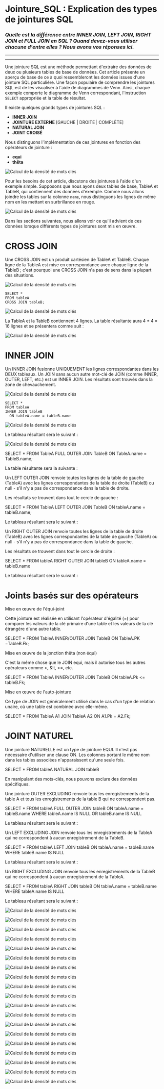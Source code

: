 # Jointure_SQL : Explication des types de jointures SQL 

### *Quelle est la différence entre INNER JOIN, LEFT JOIN, RIGHT JOIN et FULL JOIN en SQL ? Quand devez-vous utiliser chacune d'entre elles ? Nous avons vos réponses ici.*

___
___


Une jointure SQL est une méthode permettant d'extraire des données de deux ou plusieurs tables de base de données. Cet article présente un aperçu de base de ce à quoi ressembleront les données issues d'une jointure SQL particulière. Une façon populaire de comprendre les jointures SQL est de les visualiser à l'aide de diagrammes de Venn. Ainsi, chaque exemple comporte le diagramme de Venn correspondant, l'instruction `SELECT` appropriée et la table de résultat.

Il existe quelques grands types de jointures SQL :

- **INNER JOIN**
- **JOINTURE EXTERNE** [GAUCHE | DROITE | COMPLÈTE]
- **NATURAL JOIN**
- **JOINT CROISÉ**


Nous distinguons l'implémentation de ces jointures en fonction des opérateurs de jointure :

- **equi**
- **thêta**


![Calcul de la densité de mots clés](join_sql/types-of-sql-joins-1.webp)


Pour les besoins de cet article, discutons des jointures à l'aide d'un exemple simple. Supposons que nous ayons deux tables de base, TableA et TableB, qui contiennent des données d'exemple. Comme nous allons joindre les tables sur la colonne `name`, nous distinguons les lignes de même nom en les mettant en surbrillance en rouge.


![Calcul de la densité de mots clés](join_sql/01-sql-joins-initial-tables.webp)


Dans les sections suivantes, nous allons voir ce qu'il advient de ces données lorsque différents types de jointures sont mis en œuvre.


# CROSS JOIN

Une CROSS JOIN est un produit cartésien de TableA et TableB. Chaque ligne de la TableA est mise en correspondance avec chaque ligne de la TableB ; c'est pourquoi une CROSS JOIN n'a pas de sens dans la plupart des situations.

![Calcul de la densité de mots clés](join_sql/sql-joins-venn-diagrams-cross-join-1.webp)


```
SELECT *
FROM tableA
CROSS JOIN tableB;
```

![Calcul de la densité de mots clés](join_sql/02-sql-joins-cross-join.webp)

La TableA et la TableB contiennent 4 lignes. La table résultante aura 4 * 4 = 16 lignes et se présentera comme suit :

![Calcul de la densité de mots clés](join_sql/02-sql-joins-cross-join-result.webp)


# INNER JOIN

Un INNER JOIN fusionne UNIQUEMENT les lignes correspondantes dans les DEUX tableaux. Un JOIN sans aucun autre mot-clé de JOIN (comme INNER, OUTER, LEFT, etc.) est un INNER JOIN. Les résultats sont trouvés dans la zone de chevauchement.

![Calcul de la densité de mots clés](join_sql/sql-joins-venn-diagrams-inner-join.webp)


```
SELECT *
FROM tableA
INNER JOIN tableB
  ON tableA.name = tableB.name
```

![Calcul de la densité de mots clés](join_sql/03-sql-joins-inner-join.webp) 

Le tableau résultant sera le suivant :

![Calcul de la densité de mots clés](join_sql/03-sql-joins-inner-join.webp)

  




SELECT *
FROM TableA
FULL OUTER JOIN TableB
  ON TableA.name = TableB.name;




La table résultante sera la suivante :



Un LEFT OUTER JOIN renvoie toutes les lignes de la table de gauche (TableA) avec les lignes correspondantes de la table de droite (TableB) ou null - s'il n'y a pas de correspondance dans la table de droite.

Les résultats se trouvent dans tout le cercle de gauche :



SELECT *
FROM TableA
LEFT OUTER JOIN TableB
  ON tableA.name = tableB.name;



Le tableau résultant sera le suivant :




Un RIGHT OUTER JOIN renvoie toutes les lignes de la table de droite (TableB) avec les lignes correspondantes de la table de gauche (TableA) ou null - s'il n'y a pas de correspondance dans la table de gauche.

Les résultats se trouvent dans tout le cercle de droite :




SELECT *
FROM tableA
RIGHT OUTER JOIN tableB
  ON tableA.name = tableB.name



Le tableau résultant sera le suivant :


  

# Joints basés sur des opérateurs


Mise en œuvre de l'équi-joint

Cette jointure est réalisée en utilisant l'opérateur d'égalité (=) pour comparer les valeurs de la clé primaire d'une table et les valeurs de la clé étrangère d'une autre table.


SELECT *
FROM TableA
INNER/OUTER JOIN TableB
  ON TableA.PK =TableB.Fk;



Mise en œuvre de la jonction thêta (non équi)

C'est la même chose que le JOIN equi, mais il autorise tous les autres opérateurs comme >, &lt, >=, etc.


SELECT *
FROM TableA
INNER/OUTER JOIN TableB
  ON tableA.Pk <= tableB.Fk;



Mise en œuvre de l'auto-jointure

Ce type de JOIN est généralement utilisé dans le cas d'un type de relation unaire, où une table est combinée avec elle-même.



SELECT *
FROM TableA A1
JOIN TableA A2
  ON A1.Pk = A2.Fk;



# JOINT NATUREL


Une jointure NATURELLE est un type de jointure EQUI. Il n'est pas nécessaire d'utiliser une clause ON. Les colonnes portant le même nom dans les tables associées n'apparaissent qu'une seule fois.

SELECT *
FROM tableA
NATURAL JOIN tableB

En manipulant des mots-clés, nous pouvons exclure des données spécifiques.

Une jointure OUTER EXCLUDING renvoie tous les enregistrements de la table A et tous les enregistrements de la table B qui ne correspondent pas.





SELECT *
FROM tableA
FULL OUTER JOIN tableB
  ON tableA.name = tableB.name
WHERE tableA.name IS NULL
  OR tableB.name IS NULL


  
Le tableau résultant sera le suivant :



Un LEFT EXCLUDING JOIN renvoie tous les enregistrements de la TableA qui ne correspondent à aucun enregistrement de la TableB.




SELECT *
FROM tableA
LEFT JOIN tableB
  ON tableA.name = tableB.name
WHERE tableB.name IS NULL



Le tableau résultant sera le suivant :



Un RIGHT EXCLUDING JOIN renvoie tous les enregistrements de la TableB qui ne correspondent à aucun enregistrement de la TableA.



SELECT *
FROM tableA
RIGHT JOIN tableB
  ON tableA.name = tableB.name
WHERE tableA.name IS NULL


Le tableau résultant sera le suivant :




![Calcul de la densité de mots clés](join_sql/03-sql-joins-inner-join-result.webp)

![Calcul de la densité de mots clés](join_sql/sql-joins-venn-diagrams-full-outer-join.webp)

![Calcul de la densité de mots clés](join_sql/04-sql-joins-full-outer-join.webp)

![Calcul de la densité de mots clés](join_sql/04-sql-joins-full-outer-join-result.webp)

![Calcul de la densité de mots clés](join_sql/sql-joins-venn-diagrams-left-outer-join.webp)

![Calcul de la densité de mots clés](join_sql/05-sql-joins-left-outer-join.webp)

![Calcul de la densité de mots clés](join_sql/05-sql-joins-left-outer-join-result.webp)

![Calcul de la densité de mots clés](join_sql/sql-joins-venn-diagrams-right-outer-join.webp)

![Calcul de la densité de mots clés](join_sql/06-sql-joins-right-outer-join.webp)

![Calcul de la densité de mots clés](join_sql/06-sql-joins-right-outer-join-result.webp)

![Calcul de la densité de mots clés](join_sql/sql-joins-venn-diagrams-outer-excluding-join.webp)

![Calcul de la densité de mots clés](join_sql/07-sql-joins-outer-excluding-join.webp)

![Calcul de la densité de mots clés](join_sql/07-sql-joins-outer-excluding-join-result.webp)

![Calcul de la densité de mots clés](join_sql/sql-joins-venn-diagrams-left-excluding-join.webp)

![Calcul de la densité de mots clés](join_sql/08-sql-joins-left-excluding-join.webp)

![Calcul de la densité de mots clés](join_sql/08-sql-joins-left-excluding-join-result.webp)

![Calcul de la densité de mots clés](join_sql/sql-joins-venn-diagrams-right-excluding-join.webp)

![Calcul de la densité de mots clés](join_sql/09-sql-joins-right-excluding-join.webp)

![Calcul de la densité de mots clés](join_sql/09-sql-joins-right-excluding-join-result.webp)


